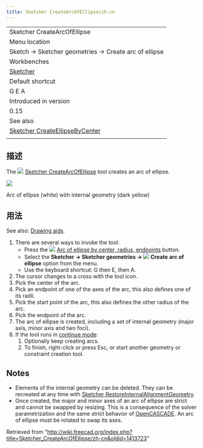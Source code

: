 ```yaml
---
title: Sketcher CreateArcOfEllipse/zh-cn
---
```

|  |
| --- |
| Sketcher CreateArcOfEllipse |
| Menu location |
| Sketch → Sketcher geometries → Create arc of ellipse |
| Workbenches |
| [Sketcher](/Sketcher_Workbench "Sketcher Workbench") |
| Default shortcut |
| G E A |
| Introduced in version |
| 0.15 |
| See also |
| [Sketcher CreateEllipseByCenter](/Sketcher_CreateEllipseByCenter "Sketcher CreateEllipseByCenter") |
|  |

## 描述

The ![](/images/Sketcher_CreateArcOfEllipse.svg) [Sketcher CreateArcOfEllipse](/Sketcher_CreateArcOfEllipse "Sketcher CreateArcOfEllipse") tool creates an arc of ellipse.

![](/images/Sketcher_CreateArcOfEllipse_Example.png)

Arc of ellipse (white) with internal geometry (dark yellow)

## 用法

See also: [Drawing aids](/Sketcher_Workbench#Drawing_aids "Sketcher Workbench").

1. There are several ways to invoke the tool:
   * Press the ![](/images/Sketcher_CreateArcOfEllipse.svg) [Arc of ellipse by center, radius, endpoints](/Sketcher_CreateArcOfEllipse "Sketcher CreateArcOfEllipse") button.
   * Select the **Sketcher → Sketcher geometries → ![](/images/Sketcher_CreateArcOfEllipse.svg) Create arc of ellipse** option from the menu.
   * Use the keyboard shortcut: G then E, then A.
2. The cursor changes to a cross with the tool icon.
3. Pick the center of the arc.
4. Pick an endpoint of one of the axes of the arc, this also defines one of its radii.
5. Pick the start point of the arc, this also defines the other radius of the arc.
6. Pick the endpoint of the arc.
7. The arc of ellipse is created, including a set of internal geometry (major axis, minor axis and two foci).
8. If the tool runs in [continue mode](/Sketcher_Workbench#Continue_modes "Sketcher Workbench"):
   1. Optionally keep creating arcs.
   2. To finish, right-click or press Esc, or start another geometry or constraint creation tool.

## Notes

* Elements of the internal geometry can be deleted. They can be recreated at any time with [Sketcher RestoreInternalAlignmentGeometry](/Sketcher_RestoreInternalAlignmentGeometry "Sketcher RestoreInternalAlignmentGeometry").
* Once created, the major and minor axes of an arc of ellipse are strict and cannot be swapped by resizing. This is a consequence of the solver parametrization and the same strict behavior of [OpenCASCADE](/OpenCASCADE "OpenCASCADE"). An arc of ellipse must be rotated to swap its axes.

Retrieved from "<http://wiki.freecad.org/index.php?title=Sketcher_CreateArcOfEllipse/zh-cn&oldid=1413723>"